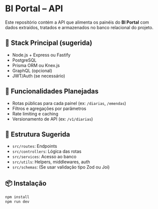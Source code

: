 # BI Portal – API

Este repositório contém a API que alimenta os painéis do **BI Portal** com dados extraídos, tratados e armazenados no banco relacional do projeto.

## 📌 Stack Principal (sugerida)

- Node.js + Express ou Fastify
- PostgreSQL
- Prisma ORM ou Knex.js
- GraphQL (opcional)
- JWT/Auth (se necessário)

## 🔧 Funcionalidades Planejadas

- Rotas públicas para cada painel (ex: `/diarias`, `/emendas`)
- Filtros e agregações por parâmetros
- Rate limiting e caching
- Versionamento de API (ex: `/v1/diarias`)

## 📁 Estrutura Sugerida

- `src/routes`: Endpoints
- `src/controllers`: Lógica das rotas
- `src/services`: Acesso ao banco
- `src/utils`: Helpers, middlewares, auth
- `src/schemas`: (Se usar validação tipo Zod ou Joi)

## 📦 Instalação

```bash
npm install
npm run dev
